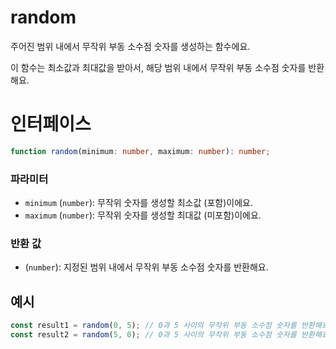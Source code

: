 # random

주어진 범위 내에서 무작위 부동 소수점 숫자를 생성하는 함수에요.

이 함수는 최소값과 최대값을 받아서, 해당 범위 내에서 무작위 부동 소수점 숫자를 반환해요.

# 인터페이스

```typescript
function random(minimum: number, maximum: number): number;
```

### 파라미터

- `minimum` (`number`): 무작위 숫자를 생성할 최소값 (포함)이에요.
- `maximum` (`number`): 무작위 숫자를 생성할 최대값 (미포함)이에요.

### 반환 값

- (`number`): 지정된 범위 내에서 무작위 부동 소수점 숫자를 반환해요.

## 예시

```typescript
const result1 = random(0, 5); // 0과 5 사이의 무작위 부동 소수점 숫자를 반환해요.
const result2 = random(5, 0); // 0과 5 사이의 무작위 부동 소수점 숫자를 반환해요.
```
